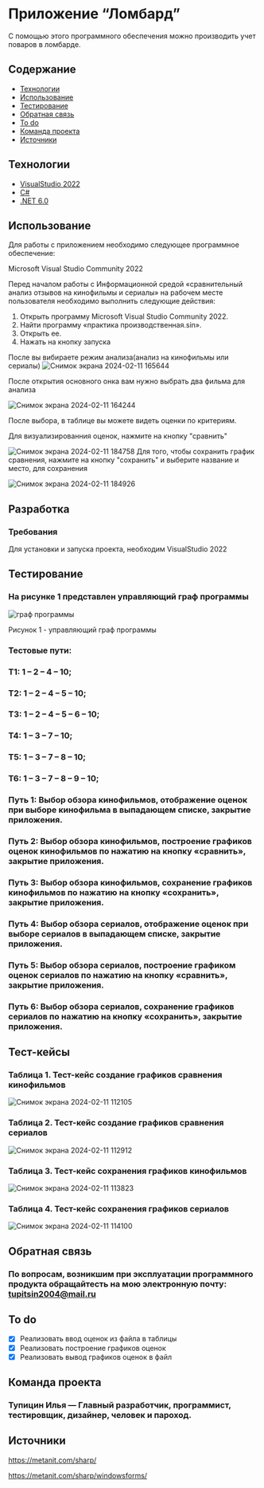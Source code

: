 # Приложение “Ломбард”
С помощью этого программного обеспечения можно производить учет поваров в ломбарде. 

## Содержание
- [Технологии](#технологии)
- [Использование](#использование)
- [Тестирование](#тестирование)
- [Обратная связь](#Обратная-связь)
- [To do](#to-do)
- [Команда проекта](#команда-проекта)
- [Источники](#источники)
## Технологии
- [VisualStudio 2022](https://visualstudio.microsoft.com/ru/)
- [C#](https://learn.microsoft.com/ru-ru/dotnet/csharp/tour-of-csharp/)
- [.NET 6.0](https://learn.microsoft.com/ru-ru/dotnet/welcome)
  
## Использование
Для работы с приложением необходимо следующее программное обеспечение:

Microsoft Visual Studio Community 2022

Перед началом работы с Информационной средой «сравнительный анализ отзывов на кинофильмы и сериалы» на рабочем месте пользователя необходимо выполнить следующие действия:
1. Открыть программу Microsoft Visual Studio Community 2022.
2. Найти программу «практика производственная.sin».
3. Открыть ее.
4. Нажать на кнопку запуска
   
 После вы вибираете режим анализа(анализ на кинофильмы или сериалы)
 ![Снимок экрана 2024-02-11 165644](https://github.com/IlyaTupitsin/Practica/assets/117898245/7b94152f-b0c7-4b1b-bcd8-1d5873b70489)

После открытия основного онка вам нужно выбрать два фильма для анализа

![Снимок экрана 2024-02-11 164244](https://github.com/IlyaTupitsin/Practica/assets/117898245/9c75edaf-24bf-4264-ac98-1f86160f7067)

После выбора, в таблице вы можете видеть оценки по критериям.

Для визуализированния оценок, нажмите на кнопку "сравнить"

![Снимок экрана 2024-02-11 184758](https://github.com/IlyaTupitsin/Practica/assets/117898245/627faf46-88f4-493e-8b60-df8f1b11fa2b)
Для того, чтобы сохранить график сравнения, нажмите на кнопку "сохранить" и выберите название и место, для сохранения

![Снимок экрана 2024-02-11 184926](https://github.com/IlyaTupitsin/Practica/assets/117898245/7b9bce36-c2a0-4ee0-bdcd-5f82a68137a2)

## Разработка
### Требования
Для установки и запуска проекта, необходим VisualStudio 2022
## Тестирование
### На рисунке 1 представлен управляющий граф программы
![граф программы](https://github.com/IlyaTupitsin/Practica/assets/117898245/d39d6f68-1be0-4225-8f3e-48148578ceb8) 

Рисунок 1 - управляющий граф программы
### Тестовые пути:
###  Т1: 1 – 2 – 4 – 10;
###  Т2: 1 – 2 – 4 – 5 – 10;
###  Т3: 1 – 2 – 4 – 5 – 6 – 10;
###  Т4: 1 – 3 – 7 – 10;
###  Т5: 1 – 3 – 7 – 8 – 10;
###  Т6: 1 – 3 – 7 – 8 – 9 – 10;
### Путь 1: Выбор обзора кинофильмов, отображение оценок при выборе кинофильма в выпадающем списке, закрытие приложения.
### Путь 2: Выбор обзора кинофильмов, построение графиков оценок кинофильмов по нажатию на кнопку «сравнить», закрытие приложения.
### Путь 3: Выбор обзора кинофильмов, сохранение графиков кинофильмов по нажатию на кнопку «сохранить», закрытие приложения.
### Путь 4: Выбор обзора сериалов, отображение оценок при выборе сериалов в выпадающем списке, закрытие приложения.
### Путь 5: Выбор обзора сериалов, построение графиком оценок сериалов по нажатию на кнопку «сравнить», закрытие приложения.
### Путь 6: Выбор обзора сериалов, сохранение графиков сериалов по нажатию на кнопку «сохранить», закрытие приложения.
## Тест-кейсы
### Таблица 1. Тест-кейс создание графиков сравнения кинофильмов
![Снимок экрана 2024-02-11 112105](https://github.com/IlyaTupitsin/Practica/assets/117898245/e3b6e0c4-dbda-4398-8b78-8b3abc671202)
### Таблица 2. Тест-кейс создание графиков сравнения сериалов
![Снимок экрана 2024-02-11 112912](https://github.com/IlyaTupitsin/Practica/assets/117898245/19a8e856-3d6b-4dd9-ad23-a40f8ed15cb6)
### Таблица 3. Тест-кейс сохранения графиков кинофильмов
![Снимок экрана 2024-02-11 113823](https://github.com/IlyaTupitsin/Practica/assets/117898245/2dc4afae-e77d-4916-b642-f88b02797faf)
### Таблица 4. Тест-кейс сохранения графиков сериалов
![Снимок экрана 2024-02-11 114100](https://github.com/IlyaTupitsin/Practica/assets/117898245/9780e3d4-d872-4d2d-b38e-a8d9eb50e56e)

## Обратная связь 
### По вопросам, возникшим при эксплуатации программного продукта обращайтесть на мою электронную почту: tupitsin2004@mail.ru
## To do
- [x] Реализовать ввод оценок из файла в таблицы
- [x] Реализовать построение графиков оценок
- [x] Реализовать вывод графиков оценок в файл
## Команда проекта
### Тупицин Илья — Главный разработчик, программист, тестировщик, дизайнер, человек и пароход.
## Источники
https://metanit.com/sharp/

https://metanit.com/sharp/windowsforms/
